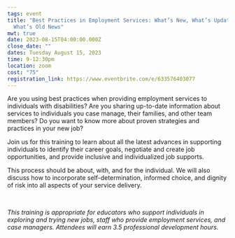 ```yaml
---
tags: event
title: "Best Practices in Employment Services: What’s New, What’s Updated, and
  What’s Old News"
mwt: true
date: 2023-08-15T04:00:00.000Z
close_date: ""
dates: Tuesday August 15, 2023
time: 9-12:30pm
location: zoom
cost: "75"
registration_link: https://www.eventbrite.com/e/633576403077
---
```

Are you using best practices when providing employment services to individuals with disabilities? Are you sharing up-to-date information about services to individuals you case manage, their families, and other team members? Do you want to know more about proven strategies and practices in your new job? 

Join us for this training to learn about all the latest advances in supporting individuals to identify their career goals, negotiate and create job opportunities, and provide inclusive and individualized job supports. 

This process should be about, with, and for the individual. We will also discuss how to incorporate self-determination, informed choice, and dignity of risk into all aspects of your service delivery. 

 

*This training is appropriate for educators who support individuals in exploring and trying new jobs, staff who provide employment services, and case managers. Attendees will earn 3.5 professional development hours.*